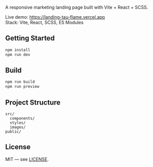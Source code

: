 
A responsive marketing landing page built with Vite + React + SCSS.

Live demo: https://landing-tau-flame.vercel.app  
Stack: Vite, React, SCSS, ES Modules

## Getting Started
~~~bash
npm install
npm run dev
~~~

## Build
~~~bash
npm run build
npm run preview
~~~

## Project Structure
~~~
src/
  components/
  styles/
  images/
public/
~~~

## License
MIT — see [LICENSE](./LICENSE).
